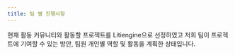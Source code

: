 ```yaml
---
title: 팀 별 진행사항
---
```

현재 활동 커뮤니티와 활동할 프로젝트를 Litiengine으로 선정하였고 저희 팀이 프로젝트에 기여할 수 있는 방안, 팀원 개인별 역할 및 활동을 계획한 상태입니다. 
